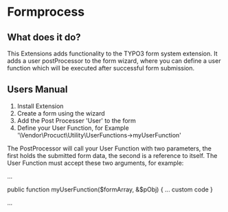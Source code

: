 # Formprocess #

## What does it do? ##

This Extensions adds functionality to the TYPO3 form system extension. It adds a user postProcessor to the form wizard, where you can define a user function which will be executed after successful form submission.

## Users Manual ##

 1. Install Extension
 2. Create a form using the wizard
 3. Add the Post Processer 'User' to the form
 4. Define your User Function, for Example '\Vendor\Procuct\Utility\UserFunctions->myUserFunction'
 
The PostProcessor will call your User Function with two parameters, the first holds the submitted form data, the second is a reference to itself.
The User Function must accept these two arguments, for example:

...

public function myUserFunction($formArray, &$pObj) {
  ... custom code
}

...
